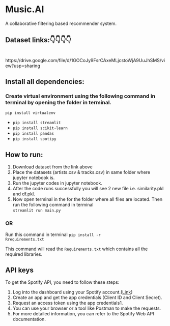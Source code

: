 # Music.AI
A collaborative filtering based recommender system.

## Dataset links:👇👇👇👇

<br/>
https://drive.google.com/file/d/1GOCoJy9FsrCAxeMLjcstoWjA9UuJhSMS/view?usp=sharing

## Install all dependencies:
### Create virtual environment using the following command in terminal by opening the folder in terminal.
<code>pip install virtualenv</code>
<ul>
<!---->
<li><code>pip install streamlit</code></li>
<li><code>pip install scikit-learn</code></li>
<li><code>pip install pandas</code></li>
<li><code>pip install spotipy</code></li>
</ul>

## How to run:
<ol>
  <li>Download dataset from the link above</li>
  <li>Place the datasets (artists.csv & tracks.csv) in same folder where jupyter notebook is.</li>
  <li>Run the jupyter codes in jupyter notebook.</li>
  <li>After the code runs successfully you will see 2 new file i.e. similarity.pkl and df.pkl.</li>
  <li>
    Now open terminal in the for the folder where all files are located.
    Then run the following command in terminal
    <br/>
    <code>streamlit run main.py</code>
  </li>
</ol>

### OR
Run this command in terminal
<code>pip install -r Rrequirements.txt</code>

This command will read the <code>Requirements.txt</code> which contains all the required libraries.

## API keys

To get the Spotify API, you need to follow these steps:
<ol>
<li>Log into the dashboard using your Spotify account.(<a href='https://developer.spotify.com/dashboard'>Link</a>)</li>
<li>Create an app and get the app credentials (Client ID and Client Secret).</li>
<li>Request an access token using the app credentials1.</li>
<li>You can use your browser or a tool like Postman to make the requests.</li>
<li>For more detailed information, you can refer to the Spotify Web API documentation.</li>
</ol>


